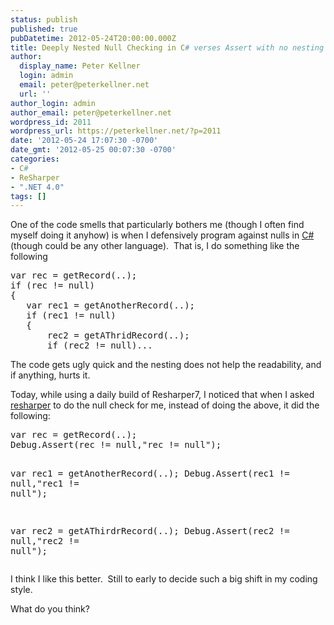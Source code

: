 ```yaml
---
status: publish
published: true
pubDatetime: 2012-05-24T20:00:00.000Z
title: Deeply Nested Null Checking in C# verses Assert with no nesting
author:
  display_name: Peter Kellner
  login: admin
  email: peter@peterkellner.net
  url: ''
author_login: admin
author_email: peter@peterkellner.net
wordpress_id: 2011
wordpress_url: https://peterkellner.net/?p=2011
date: '2012-05-24 17:07:30 -0700'
date_gmt: '2012-05-25 00:07:30 -0700'
categories:
- C#
- ReSharper
- ".NET 4.0"
tags: []
---
```

<p>One of the code smells that particularly bothers me (though I often find myself doing it anyhow) is when I defensively program against nulls in <a href="http://msdn.microsoft.com/en-us/vstudio/hh388566.aspx">C#</a> (though could be any other language).&#160; That is, I do something like the following</p>
<pre class="csharpcode">var rec = getRecord(..);
<span class="kwrd">if</span> (rec != <span class="kwrd">null</span>)
{
   var rec1 = getAnotherRecord(..);
   <span class="kwrd">if</span> (rec1 != <span class="kwrd">null</span>) 
   {
       rec2 = getAThridRecord(..);
       <span class="kwrd">if</span> (rec2 != <span class="kwrd">null</span>)...</pre>
<p>
<style type="text/css">
.csharpcode, .csharpcode pre<br />
{<br />
	font-size: small;<br />
	color: black;<br />
	font-family: consolas, "Courier New", courier, monospace;<br />
	background-color: #ffffff;<br />
	/*white-space: pre;*/<br />
}<br />
.csharpcode pre { margin: 0em; }<br />
.csharpcode .rem { color: #008000; }<br />
.csharpcode .kwrd { color: #0000ff; }<br />
.csharpcode .str { color: #006080; }<br />
.csharpcode .op { color: #0000c0; }<br />
.csharpcode .preproc { color: #cc6633; }<br />
.csharpcode .asp { background-color: #ffff00; }<br />
.csharpcode .html { color: #800000; }<br />
.csharpcode .attr { color: #ff0000; }<br />
.csharpcode .alt<br />
{<br />
	background-color: #f4f4f4;<br />
	width: 100%;<br />
	margin: 0em;<br />
}<br />
.csharpcode .lnum { color: #606060; }</style>
<p>The code gets ugly quick and the nesting does not help the readability, and if anything, hurts it.</p>
<p>Today, while using a daily build of Resharper7, I noticed that when I asked <a href="http://www.jetbrains.com/resharper/">resharper</a> to do the null check for me, instead of doing the above, it did the following:</p>
<pre class="csharpcode">var rec = getRecord(..);
Debug.Assert(rec != <span class="kwrd">null</span>,<span class="str">&quot;rec != null&quot;</span>);

var rec1 = getAnotherRecord(..);
Debug.Assert(rec1 != <span class="kwrd">null</span>,<span class="str">&quot;rec1 != null&quot;</span>);

var rec2 = getAThirdrRecord(..);
Debug.Assert(rec2 != <span class="kwrd">null</span>,<span class="str">&quot;rec2 != null&quot;</span>);</pre>
<p>
<style type="text/css">
.csharpcode, .csharpcode pre<br />
{<br />
	font-size: small;<br />
	color: black;<br />
	font-family: consolas, "Courier New", courier, monospace;<br />
	background-color: #ffffff;<br />
	/*white-space: pre;*/<br />
}<br />
.csharpcode pre { margin: 0em; }<br />
.csharpcode .rem { color: #008000; }<br />
.csharpcode .kwrd { color: #0000ff; }<br />
.csharpcode .str { color: #006080; }<br />
.csharpcode .op { color: #0000c0; }<br />
.csharpcode .preproc { color: #cc6633; }<br />
.csharpcode .asp { background-color: #ffff00; }<br />
.csharpcode .html { color: #800000; }<br />
.csharpcode .attr { color: #ff0000; }<br />
.csharpcode .alt<br />
{<br />
	background-color: #f4f4f4;<br />
	width: 100%;<br />
	margin: 0em;<br />
}<br />
.csharpcode .lnum { color: #606060; }</style></p>
<p>I think I like this better.&#160; Still to early to decide such a big shift in my coding style.</p>
<p>What do you think?</p>

